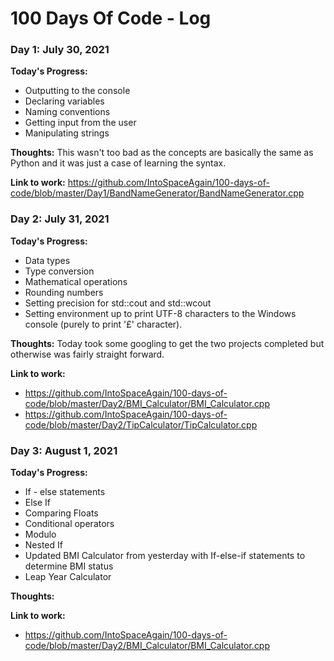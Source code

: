 # 100 Days Of Code - Log

### Day 1: July 30, 2021

**Today's Progress:**
* Outputting to the console
* Declaring variables
* Naming conventions
* Getting input from the user
* Manipulating strings

**Thoughts:** This wasn't too bad as the concepts are basically the same as Python and it was just a case of learning the syntax.

**Link to work:** https://github.com/IntoSpaceAgain/100-days-of-code/blob/master/Day1/BandNameGenerator/BandNameGenerator.cpp

### Day 2: July 31, 2021

**Today's Progress:**
* Data types
* Type conversion
* Mathematical operations
* Rounding numbers
* Setting precision for std::cout and std::wcout
* Setting environment up to print UTF-8 characters to the Windows console (purely to print '£' character).

**Thoughts:** Today took some googling to get the two projects completed but otherwise was fairly straight forward.

**Link to work:** 
* https://github.com/IntoSpaceAgain/100-days-of-code/blob/master/Day2/BMI_Calculator/BMI_Calculator.cpp
* https://github.com/IntoSpaceAgain/100-days-of-code/blob/master/Day2/TipCalculator/TipCalculator.cpp

### Day 3: August 1, 2021

**Today's Progress:**
* If  - else statements
* Else If
* Comparing Floats
* Conditional operators
* Modulo
* Nested If
* Updated BMI Calculator from yesterday with If-else-if statements to determine BMI status
* Leap Year Calculator

**Thoughts:** 

**Link to work:**
* https://github.com/IntoSpaceAgain/100-days-of-code/blob/master/Day2/BMI_Calculator/BMI_Calculator.cpp